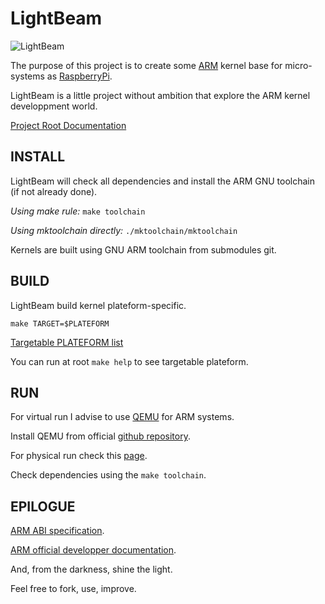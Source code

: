 # LightBeam

![LightBeam](https://www.google.com/search?q=light+beam&tbm=isch&ved=2ahUKEwj5p4OwtMXoAhUJ-hoKHfW7DAUQ2-cCegQIABAA&oq=light+beam&gs_lcp=CgNpbWcQA1AAWABgemgAcAB4AIABAIgBAJIBAJgBAKoBC2d3cy13aXotaW1n&sclient=img&ei=2ZSDXrnXEon0a_X3sig&bih=963&biw=1912#imgrc=LkGYwp8vuCaQiM)

The purpose of this project is to create some [ARM](https://en.wikipedia.org/wiki/ARM_architecture) kernel base for micro-systems as [RaspberryPi](https://fr.wikipedia.org/wiki/Raspberry_Pi).

LightBeam is a little project without ambition that explore the ARM kernel developpment world.

[Project Root Documentation](doc/tree.md)


## INSTALL

LightBeam will check all dependencies and install the ARM GNU toolchain (if not already done).

_Using make rule:_ `make toolchain`

_Using mktoolchain directly:_ `./mktoolchain/mktoolchain`

Kernels are built using GNU ARM toolchain from submodules git.


## BUILD

LightBeam build kernel plateform-specific.

`make TARGET=$PLATEFORM`

[Targetable PLATEFORM list](src/target/README.md)

You can run at root `make help` to see targetable plateform.


## RUN

For virtual run I advise to use [QEMU](https://www.qemu.org/docs/master/qemu-doc.html) for ARM systems.

Install QEMU from official [github repository](https://github.com/qemu/qemu).

For physical run check this [page](https://wiki.osdev.org/Raspberry_Pi_Bare_Bones#Testing_your_operating_system_.28Real_Hardware.29).

Check dependencies using the `make toolchain`.


## EPILOGUE

[ARM ABI specification](http://infocenter.arm.com/help/index.jsp?topic=/com.arm.doc.ihi0042f/index.html).

[ARM official developper documentation](https://developer.arm.com/docs).

And, from the darkness, shine the light.

Feel free to fork, use, improve.
